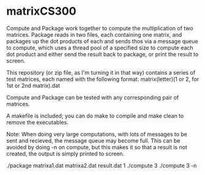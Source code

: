 # matrixCS300

Compute and Package work together to compute the multiplication of two matrices. Package reads in two files, each containing one matrix, and packages up the dot products of each and sends thos via a message queue to compute, which uses a thread pool of a specified size to compute each dot product and either send the result back to package, or print the result to screen. 

This repository (or zip file, as I'm turning it in that way) contains a series of test matrices, each named with the following format:
matrix(letter)(1 or 2, for 1st or 2nd matrix).dat

Compute and Package can be tested with any corresponding pair of matrices. 

A makefile is included; you can do make to compile and make clean to remove the executables. 

Note: When doing very large computations, with lots of messages to be sent and recieved, the message queue may become full. This can be avoided by doing -n on compute, but this makes it so that a result is not created, the output is simply printed to screen. 

./package matrixa1.dat matrixa2.dat result.dat 1
./compute 3
./compute 3 -n